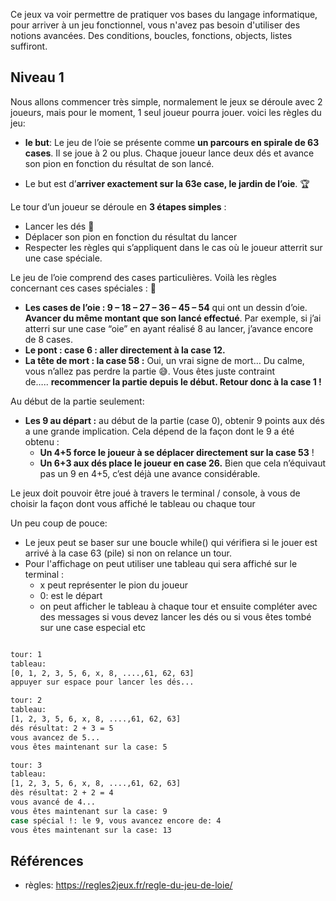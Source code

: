 
Ce jeux va voir permettre de pratiquer vos bases du langage informatique, 
pour arriver à un jeu fonctionnel, vous n'avez pas besoin d'utiliser des notions avancées. Des conditions, boucles, fonctions, objects, listes suffiront.

## Niveau 1

Nous allons commencer très simple, normalement le jeux se déroule avec 2 joueurs,
mais pour le moment, 1 seul joueur pourra jouer. voici les règles du jeu:


- **le but**: Le jeu de l’oie se présente comme **un parcours en spirale de 63 cases**. Il se joue à 2 ou plus. Chaque joueur lance deux dés et avance son pion en fonction du résultat de son lancé. 

- Le but est d’**arriver exactement sur la 63e case, le jardin de l’oie**. 🏆

Le tour d’un joueur se déroule en **3 étapes simples** :

- Lancer les dés 🎲
- Déplacer son pion en fonction du résultat du lancer 
- Respecter les règles qui s’appliquent dans le cas où le joueur atterrit sur une case spéciale.

Le jeu de l’oie comprend des cases particulières. Voilà les règles concernant ces cases spéciales : 💫

- **Les cases de l’oie : 9 – 18 – 27 – 36 – 45 – 54** qui ont un dessin d’oie.  
    **Avancer du même montant que son lancé effectué**. Par exemple, si j’ai atterri sur une case “oie” en ayant réalisé 8 au lancer, j’avance encore de 8 cases. 
- **Le pont : case 6 : aller directement à la case 12.**
- **La tête de mort : la case 58 :** Oui, un vrai signe de mort… Du calme, vous n’allez pas perdre la partie 😅. Vous êtes juste contraint de….. **recommencer la partie depuis le début. Retour donc à la case 1 !**

Au début de la partie seulement: 
- **Les 9 au départ :** au début de la partie (case 0), obtenir 9 points aux dés a une grande implication. Cela dépend de la façon dont le 9 a été obtenu :
	- **Un 4+5 force le joueur à se déplacer directement sur la case 53** ! 
	- **Un 6+3 aux dés place le joueur en case 26.** Bien que cela n’équivaut pas un 9 en 4+5, c’est déjà une avance considérable.

Le jeux doit pouvoir être joué à travers le terminal / console, à vous de choisir la façon dont vous affiché le tableau ou chaque tour

Un peu coup de pouce:
- Le jeux peut se baser sur une boucle while() qui vérifiera si le jouer est arrivé à la case 63 (pile) si non on relance un tour.
- Pour l'affichage on peut utiliser une tableau qui sera affiché sur le terminal :
	- x peut représenter le pion du joueur
	- 0: est le départ
	- on peut afficher le tableau à chaque tour et ensuite compléter avec des messages si vous devez lancer les dés ou si vous êtes tombé sur une case especial etc

```bash

tour: 1
tableau:
[0, 1, 2, 3, 5, 6, x, 8, ....,61, 62, 63]
appuyer sur espace pour lancer les dés...

tour: 2
tableau:
[1, 2, 3, 5, 6, x, 8, ....,61, 62, 63]
dés résultat: 2 + 3 = 5
vous avancez de 5...
vous êtes maintenant sur la case: 5

tour: 3
tableau:
[1, 2, 3, 5, 6, x, 8, ....,61, 62, 63]
dès résultat: 2 + 2 = 4
vous avancé de 4...
vous êtes maintenant sur la case: 9
case spécial !: le 9, vous avancez encore de: 4
vous êtes maintenant sur la case: 13


```

## Références 

- règles: https://regles2jeux.fr/regle-du-jeu-de-loie/